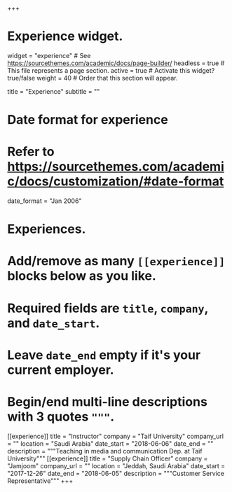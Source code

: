 +++
# Experience widget.
widget = "experience"  # See https://sourcethemes.com/academic/docs/page-builder/
headless = true  # This file represents a page section.
active = true  # Activate this widget? true/false
weight = 40  # Order that this section will appear.

title = "Experience"
subtitle = ""

# Date format for experience
#   Refer to https://sourcethemes.com/academic/docs/customization/#date-format
date_format = "Jan 2006"

# Experiences.
#   Add/remove as many `[[experience]]` blocks below as you like.
#   Required fields are `title`, `company`, and `date_start`.
#   Leave `date_end` empty if it's your current employer.
#   Begin/end multi-line descriptions with 3 quotes `"""`.
[[experience]]
  title = "Instructor"
  company = "Taif University"
  company_url = ""
  location = "Saudi Arabia"
  date_start = "2018-06-06"
  date_end = ""
  description = """Teaching in media and communication Dep. at Taif University"""
  [[experience]]
    title = "Supply Chain Officer"
    company = "Jamjoom"
    company_url = ""
    location = "Jeddah, Saudi Arabia"
    date_start = "2017-12-26"
    date_end = "2018-06-05"
    description = """Customer Service Representative"""
+++
